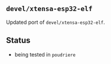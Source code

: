 ## `devel/xtensa-esp32-elf`

Updated port of `devel/xtensa-esp32-elf`.

## Status

* being tested in `poudriere`
